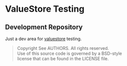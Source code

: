 # ValueStore Testing
## Development Repository

Just a dev area for [valuestore](http://github.com/gholt/valuestore) testing.

> Copyright See AUTHORS. All rights reserved.  
> Use of this source code is governed by a BSD-style  
> license that can be found in the LICENSE file.
